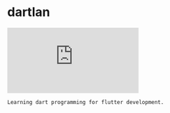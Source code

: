 #  **__dartlan__**

![alt logo](https://www.vectorlogo.zone/util/preview.html?image=/logos/flutterio/flutterio-icon.svg)







    Learning dart programming for flutter development.
